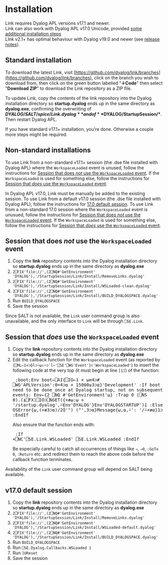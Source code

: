 # Installation

Link requires Dyalog APL versions v17.1 and newer. \
Link can also work with Dyalog APL v17.0 Unicode, provided [some additional installation steps](#v17.0-default-session) \
LInk v2.1+ has optimal behaviour with Dyalog v19.0 and newer (see [release notes](ReleaseNotes.md)).

## Standard installation ##

To download the latest Link, visit [https://github.com/dyalog/link/branches](https://github.com/dyalog/link/branches), click on the branch you wish to download from, then click on the green button labelled "**↓Code**" then select "**Download ZIP**" to download the Link repository as a ZIP file.

To update Link, copy the contents of the link repository into the Dyalog installation directory so **startup.dyalog** ends up in the same directory as **dyalog.exe**, confirming the overwriting of **$DYALOG/SALT/spice/Link.dyalog** and of **$DYALOG/StartupSession/\***. Then restart Dyalog APL.

If you have standard v17.1+ installation, you're done. Otherwise a couple more steps might be required.


## Non-standard installations

To use Link from a non-standard v17.1+ session (the .dse file installed with Dyalog APL) where the `WorkspaceLoaded` event is unused, follow the instructions for [Session that does *not* use the `WorkspaceLoaded` event](#session-that-does-not-use-the-workspaceloaded-event). If the `WorkspaceLoaded` is used for something else, follow the instructions for [Session that *does* use the `WorkspaceLoaded` event](#session-that-does-use-the-workspaceloaded-event).

In Dyalog APL v17.0, Link must be manually be added to the existing session. To use Link from a default v17.0 session (the .dse file installed with Dyalog APL), follow the instructions for [17.0 default session](#170-default-session). To use Link from a non-standard 17.0 session where the `WorkspaceLoaded` event is unusued, follow the instructions for [Session that does *not* use the `WorkspaceLoaded` event](#session-that-does-not-use-the-workspaceloaded-event). If the `WorkspaceLoaded` is used for something else, follow the instructions for [Session that *does* use the `WorkspaceLoaded` event](#session-that-does-use-the-workspaceloaded-event).


## Session that does *not* use the `WorkspaceLoaded` event

1. Copy the **link** repository contents into the Dyalog installation directory so **startup.dyalog** ends up in the same directory as **dyalog.exe**
1. `2⎕FIX'file://',(2⎕NQ#'GetEnvironment' 'DYALOG'),'/StartupSession/Link/Install/RemoveLinks.dyalog'`
1. `2⎕FIX'file://',(2⎕NQ#'GetEnvironment' 'DYALOG'),'/StartupSession/Link/Install/WSLoaded-clean.dyalog'`
1. `2⎕FIX'file://',(2⎕NQ#'GetEnvironment' 'DYALOG'),'/StartupSession/Link/Install/BUILD_DYALOGSPACE.dyalog'`
1. Run `BUILD_DYALOGSPACE`
1. Save the session

Since SALT is not available, the `Link` user command group is also unavailable, and the only interface to `Link` will be through `⎕SE.Link`.



## Session that *does* use the `WorkspaceLoaded` event

1. Copy the **link** repository contents into the Dyalog installation directory so **startup.dyalog** ends up in the same directory as **dyalog.exe**
1. Edit the callback function for the `WorkspaceLoaded` event (as reported by `{⎕ML←1⋄⊃⌽l⊃⍨⍵⍳⍨⊃¨l←'⎕SE'⎕WG'Event'}⊂'WorkspaceLoaded'`) to insert the following code at the very top (it must begin at line `[1]`) of the function:<pre>
 ;boot;Env
 boot←⎕AI{⎕IO←1 ⋄ ⍵≡4⊃# ⎕WG'APLVersion':0=4⊃⍺ ⋄ 15000≥3⊃⍺}'Development'
 :If boot ⍝ These things need to be done once at Dyalog startup, not on subsequent WSLoaded events:
     Env←{2 ⎕NQ #'GetEnvironment'⍵}
     :Trap 0
         (⎕NS ⍬).(⍎⎕FX)⎕IO⊃⎕NGET({×≢⍵:⍵ ⋄ '/startup.dyalog',⍨Env'DYALOG'}Env'DYALOGSTARTUP')1
     :Else
         ⎕DMX.{⎕IO←1 ⋄ OSError{⍵,(×≢3⊃⍺)/2⌽'") ("',3⊃⍺}Message{⍵,⍺,⍨': '/⍨×≢⍺}1⊃DM}⍬
     :EndTrap
 :EndIf</pre>Also ensure that the function ends with:<pre>
 :If ×⎕NC'⎕SE.Link.WSLoaded'
     ⎕SE.Link.WSLoaded
 :EndIf</pre>Be especially careful to catch all occurrences of things like `→`, `→0`, `:GoTo 0`, `:Return` etc. and redirect them to reach the above code before the callback function terminates.

Availability of the `Link` user command group will depend on SALT being available.



## v17.0 default session

1. Copy the **link** repository contents into the Dyalog installation directory so **startup.dyalog** ends up in the same directory as **dyalog.exe**
1. `2⎕FIX'file://',(2⎕NQ#'GetEnvironment' 'DYALOG'),'/StartupSession/Link/Install/RemoveLinks.dyalog'`
1. `2⎕FIX'file://',(2⎕NQ#'GetEnvironment' 'DYALOG'),'/StartupSession/Link/Install/WSLoaded-default.dyalog'`
1. `2⎕FIX'file://',(2⎕NQ#'GetEnvironment' 'DYALOG'),'/StartupSession/Link/Install/BUILD_DYALOGSPACE.dyalog'`
1. Run `BUILD_DYALOGSPACE`
1. Run `⎕SE.Dyalog.Callbacks.WSLoaded 1`
1. Run `]UReset`
1. Save the session